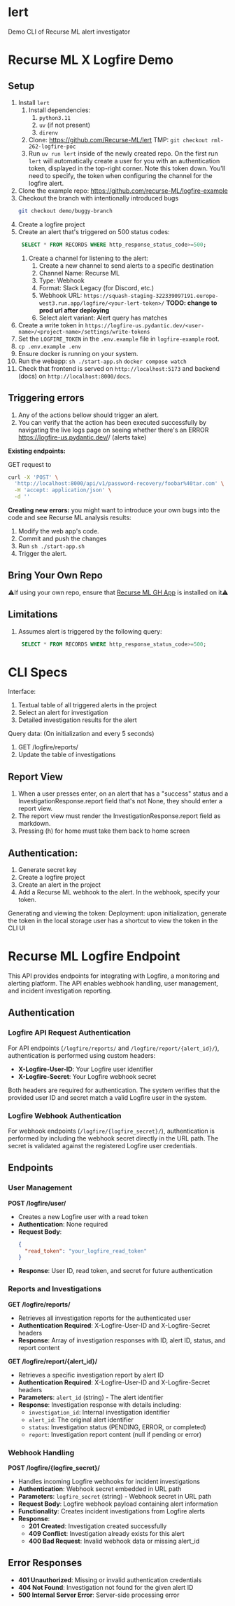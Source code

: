 # lert

Demo CLI of Recurse ML alert investigator

# Recurse ML X Logfire Demo

## Setup

1. Install `lert`
	1. Install dependencies:
		1. `python3.11`
		2. `uv` (if not present)
		3. `direnv`
	2. Clone: https://github.com/Recurse-ML/lert
	   TMP: `git checkout rml-262-logfire-poc`
	3. Run `uv run lert` inside of the newly created repo.
	   On the first run `lert` will automatically create a user for you with an authentication token, displayed in the top-right corner. Note this token down. You'll need to specify, the token when configuring the channel for the logfire alert.
2. Clone the example repo: https://github.com/recurse-ML/logfire-example
3. Checkout the branch with intentionally introduced bugs
	```bash
	git checkout demo/buggy-branch
	```
4. Create a logfire project
5. Create an alert that's triggered on 500 status codes:
   ```sql
	SELECT * FROM RECORDS WHERE http_response_status_code>=500;
	```
	1. Create a channel for listening to the alert:
		1. Create a new channel to send alerts to a specific destination
		2. Channel Name: Recurse ML
		3. Type: Webhook
		4. Format: Slack Legacy (for Discord, etc.)
		5. Webhook URL: `https://squash-staging-322339097191.europe-west3.run.app/logfire/<your-lert-token>/`
		    **TODO: change to prod url after deploying**
		7. Select alert variant: Alert query has matches
6. Create a write token in `https://logfire-us.pydantic.dev/<user-name>/<project-name>/settings/write-tokens`
7. Set the `LOGFIRE_TOKEN` in the `.env.example` file in `logfire-example` root.
8. `cp .env.example .env`
9. Ensure docker is running on your system.
10. Run the webapp: `sh ./start-app.sh`
   `docker compose watch`
11. Check that frontend is served on `http://localhost:5173` and backend (docs) on `http://localhost:8000/docs`.

## Triggering errors

1. Any of the actions bellow should trigger an alert.
2. You can verify that the action has been executed successfully by navigating the live logs page on seeing whether there's an ERROR https://logfire-us.pydantic.dev/<user-name>/<project-name>
	(alerts take)

**Existing endpoints:**

GET request to 
```bash
curl -X 'POST' \
  'http://localhost:8000/api/v1/password-recovery/foobar%40tar.com' \
  -H 'accept: application/json' \
  -d ''
```

**Creating new errors:** you might want to introduce your own bugs into the code and see Recurse ML analysis results:
1. Modify the web app's code.
2. Commit and push the changes
3. Run `sh ./start-app.sh`
4. Trigger the alert.

## Bring Your Own Repo

⚠️If using your own repo, ensure that [Recurse ML GH App](https://github.com/marketplace/recurse-ml/) is installed on it⚠️

## Limitations

1. Assumes alert is triggered by the following query:
   ```sql
	SELECT * FROM RECORDS WHERE http_response_status_code>=500;
	```


# CLI Specs

Interface:
1. Textual table of all triggered alerts in the project
2. Select an alert for investigation
3. Detailed investigation results for the alert

Query data:
(On initialization and every 5 seconds)

1. GET /logfire/reports/
2. Update the table of investigations

## Report View

1. When a user presses enter, on an alert that has a "success" status and a InvestigationResponse.report field that's not None, they should enter a report view.
2. The report view must render the InvestigationResponse.report field as markdown.
3. Pressing (h) for home must take them back to home screen


## Authentication:

1. Generate secret key
2. Create a logfire project
3. Create an alert in the project
4. Add a Recurse ML webhook to the alert. In the webhook, specify your token.

Generating and viewing the token:
Deployment: upon initialization, generate the token in the local storage
            user has a shortcut to view the token in the CLI UI

# Recurse ML Logfire Endpoint

This API provides endpoints for integrating with Logfire, a monitoring and alerting platform. The API enables webhook handling, user management, and incident investigation reporting.

## Authentication

### Logfire API Request Authentication

For API endpoints (`/logfire/reports/` and `/logfire/report/{alert_id}/`), authentication is performed using custom headers:

- **X-Logfire-User-ID**: Your Logfire user identifier
- **X-Logfire-Secret**: Your Logfire webhook secret

Both headers are required for authentication. The system verifies that the provided user ID and secret match a valid Logfire user in the system.

### Logfire Webhook Authentication

For webhook endpoints (`/logfire/{logfire_secret}/`), authentication is performed by including the webhook secret directly in the URL path. The secret is validated against the registered Logfire user credentials.

## Endpoints

### User Management

**POST /logfire/user/**
- Creates a new Logfire user with a read token
- **Authentication**: None required
- **Request Body**: 
  ```json
  {
    "read_token": "your_logfire_read_token"
  }
  ```
- **Response**: User ID, read token, and secret for future authentication

### Reports and Investigations

**GET /logfire/reports/**
- Retrieves all investigation reports for the authenticated user
- **Authentication Required**: X-Logfire-User-ID and X-Logfire-Secret headers
- **Response**: Array of investigation responses with ID, alert ID, status, and report content

**GET /logfire/report/{alert_id}/**
- Retrieves a specific investigation report by alert ID
- **Authentication Required**: X-Logfire-User-ID and X-Logfire-Secret headers
- **Parameters**: `alert_id` (string) - The alert identifier
- **Response**: Investigation response with details including:
  - `investigation_id`: Internal investigation identifier
  - `alert_id`: The original alert identifier
  - `status`: Investigation status (PENDING, ERROR, or completed)
  - `report`: Investigation report content (null if pending or error)

### Webhook Handling

**POST /logfire/{logfire_secret}/**
- Handles incoming Logfire webhooks for incident investigations
- **Authentication**: Webhook secret embedded in URL path
- **Parameters**: `logfire_secret` (string) - Webhook secret in URL path
- **Request Body**: Logfire webhook payload containing alert information
- **Functionality**: Creates incident investigations from Logfire alerts
- **Response**: 
  - **201 Created**: Investigation created successfully
  - **409 Conflict**: Investigation already exists for this alert
  - **400 Bad Request**: Invalid webhook data or missing alert_id

## Error Responses

- **401 Unauthorized**: Missing or invalid authentication credentials
- **404 Not Found**: Investigation not found for the given alert ID
- **500 Internal Server Error**: Server-side processing error

